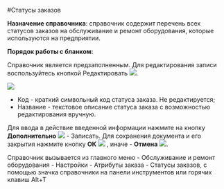 ﻿#Статусы заказов

**Назначение справочника**: справочник содержит перечень всех статусов заказов на обслуживание и ремонт оборудования, которые используются на предприятии. 

**Порядок работы с бланком**:

Справочник является предзаполненным. Для редактирования записи воспользуйтесь кнопкой Редактировать  ![](Topic:EquipmentRegistry.Addfiles.Btn_Edit.png).


![](topic:.EquipmentRegistry.AddFiles.Screenshot_12169.jpg)

* Код - краткий символьный код статуса заказа. Не редактируется;
* Название - текстовое описание статуса заказа с возможностью редактирования вручную.

Для ввода в действие введенной информации нажмите на кнопку **Дополнительно** ![](topic:EquipmentRegistry.AddFiles.Btn_OK.png) - Записать.
Для сохранения документа и его закрытия нажмите кнопку **ОК**
 ![](topic:EquipmentRegistry.AddFiles.Btn_Post.png) , иначе  -  **Отмена** ![](topic:Com.AddFiles.Buttons.Btn_CloseCancel.png).


Справочник вызывается из главного меню - Обслуживание и ремонт оборудования - Настройки - Атрибуты заказа - Статусы заказов, с помощью значка справочники на панели инструментов или горячих клавиш  Alt+T 
